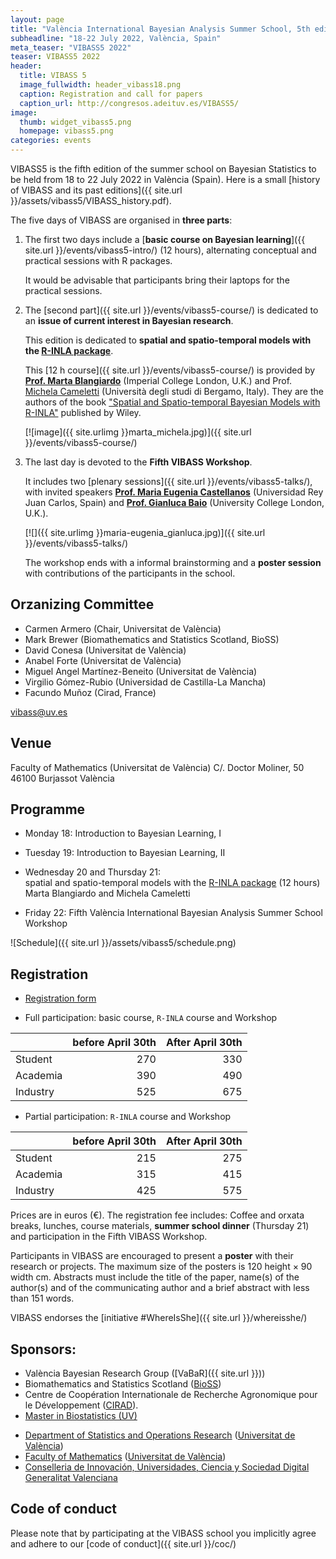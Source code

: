 ```yaml
---
layout: page
title: "València International Bayesian Analysis Summer School, 5th edition"
subheadline: "18-22 July 2022, València, Spain"
meta_teaser: "VIBASS5 2022"
teaser: VIBASS5 2022
header:
  title: VIBASS 5
  image_fullwidth: header_vibass18.png
  caption: Registration and call for papers
  caption_url: http://congresos.adeituv.es/VIBASS5/
image:
  thumb: widget_vibass5.png
  homepage: vibass5.png
categories: events
---
```


VIBASS5 is the fifth edition of the summer school on Bayesian
Statistics to be held from 18 to 22 July 2022 in València
(Spain).
Here is a small [history of VIBASS and its past editions]({{ site.url }}/assets/vibass5/VIBASS_history.pdf).

The five days of VIBASS are organised in __three parts__:

1. The first two days include a [__basic course on Bayesian learning__]({{ site.url }}/events/vibass5-intro/) (12 hours), alternating conceptual and practical sessions with R packages.

	It would be advisable that participants bring their laptops for the practical sessions.

2. The [second part]({{ site.url }}/events/vibass5-course/) is dedicated to an __issue of current interest in Bayesian research__. 

	This edition is dedicated to __spatial and spatio-temporal models with the [R-INLA package](http://www.r-inla.org/)__.

	This [12 h course]({{ site.url }}/events/vibass5-course/) is provided by [__Prof. Marta Blangiardo__](https://www.imperial.ac.uk/people/m.blangiardo) (Imperial College London, U.K.) and Prof. [Michela Cameletti](https://sites.google.com/site/michelacameletti) (Università degli studi di Bergamo, Italy). They are the authors of the book ["Spatial and Spatio-temporal Bayesian Models with R-INLA"](https://www.wiley.com/en-gb/Spatial+and+Spatio+temporal+Bayesian+Models+with+R+INLA-p-9781118326558) published by Wiley.

    [![image]({{ site.urlimg }}marta_michela.jpg)]({{ site.url }}/events/vibass5-course/)



3. The last day is devoted to the __Fifth VIBASS Workshop__.

	It includes two [plenary sessions]({{ site.url }}/events/vibass5-talks/), with invited speakers [__Prof. Maria
Eugenia Castellanos__](https://mecastellanos.wordpress.com/) (Universidad Rey Juan Carlos, Spain) and [__Prof. Gianluca
Baio__](https://gianluca.statistica.it/) (University College London, U.K.).
      
    [![]({{ site.urlimg }}maria-eugenia_gianluca.jpg)]({{ site.url }}/events/vibass5-talks/)
	    
    The workshop ends with a informal brainstorming and a __poster session__ with contributions of the participants in the school.


## Orzanizing Committee

- Carmen Armero (Chair, Universitat de València)
- Mark Brewer (Biomathematics and Statistics Scotland, BioSS)
- David Conesa (Universitat de València)
- Anabel Forte (Universitat de València)
- Miguel Angel Martínez-Beneito (Universitat de València)
- Virgilio Gómez-Rubio (Universidad de Castilla-La Mancha)
- Facundo Muñoz (Cirad, France)

[vibass@uv.es](mailto:vibass@uv.es)

## Venue

Faculty of Mathematics (Universitat de València)
C/. Doctor Moliner, 50
46100 Burjassot
València


## Programme

-   Monday 18: Introduction to Bayesian Learning, I

-   Tuesday 19: Introduction to Bayesian Learning, II

-   Wednesday 20 and Thursday 21:\
    spatial and spatio-temporal models with the [R-INLA package](http://www.r-inla.org/) (12 hours)\
    Marta Blangiardo and Michela Cameletti

-   Friday 22: Fifth València International Bayesian Analysis
    Summer School Workshop

![Schedule]({{ site.url }}/assets/vibass5/schedule.png)

<!--
  Time         | Monday 18     | Tuesday 19    | Wednesday 20    | Thursday 21    | Friday 22
-------------  | --------------| --------------| ----------------| ---------------| ---------------------
  08:45-09:15  | Registration  |               |                 |                | 
  09:15-09:30  | Welcome       |               |                 |                | 
  09:30-10:00  | Basics I      | Basics V      | R-INLA          | R-INLA         |               
  10:00-11:00  |               |               |                 |                | Invited I (PM)
  11:00-11:30  |               | Coffee Break  | Coffee Break    | Coffee Break   | Coffee Break
  11:30-12:00  | Coffee Break  | Basics VI     | R-INLA          | R-INLA         | Invited II (DR)
  12:00-12:30  | Basics II     |               |                 |                | Posters oral presentation
  12:30-13:00  |               |               |                 |                |                 
  13:00-13:30  |               | Lunch         | Lunch           | Lunch          |                 
  13:30-14:00  | Lunch         |               |                 |                | Closing session
  14:00-14:30  |               |               | R-INLA          | R-INLA         | Lunch
  14:30-15:00  |               | Basics VII    |                 |                |          
  15:00-16:00  | Basics III    |               |                 |                | 
  16:00-16:30  |               | Coffee Break  | Orxata Break    | Orxata Break   | 
  16:30-17:00  | Orxata Break  | Basics VIII   | R-INLA          | R-INLA         | 
  17:00-18:00  | Basics IV     |               |                 |                | 
  18:00-18:30  |               |               |                 |                | 
               |               |               |                 | Gala Diner     | 
-->

## Registration

<!--
Registrations are fully booked.
Please register for the [on-site](https://forms.gle/YmnGjMAnuVrT7JC89) or the [online](https://forms.gle/AYGPzuW4gkrv68L48) waiting lists. Thanks for your interest!
-->

- [Registration form](http://congresos.adeituv.es/VIBASS5/) 

- Full participation: basic course, `R-INLA` course and Workshop

| | before April 30th | After April 30th |
---------|-----------------------:|--------------:
 Student | 270 | 330
 Academia | 390 | 490
 Industry | 525 | 675

- Partial participation: `R-INLA` course and Workshop

| | before April 30th | After April 30th |
---------|-----------------------:|--------------:
 Student | 215 | 275
 Academia | 315 | 415
 Industry | 425 | 575


Prices are in euros (€).
The registration fee includes: Coffee and orxata breaks, lunches, course materials, __summer school dinner__ (Thursday 21) and participation in the Fifth VIBASS Workshop.

Participants in VIBASS are encouraged to present a __poster__ with their research or projects. The maximum size of the posters is 120 height × 90 width cm.
Abstracts must include the title of the paper, name(s) of the author(s) and of the communicating author and a brief abstract with less than 151 words.

VIBASS endorses the [initiative #WhereIsShe]({{ site.url }}/whereisshe/)


## Sponsors:

- València Bayesian Research Group ([VaBaR]({{ site.url }}))
- Biomathematics and Statistics Scotland ([BioSS](http://www.bioss.ac.uk/))
- Centre de Coopération Internationale de Recherche Agronomique pour le Développement ([CIRAD](https://www.cirad.fr/)).
- [Master in Biostatistics (UV)](https://www.uv.es/uvweb/master-biostatistics/en/master-s-degree-biostatistics-1285882529090.html)
<!-- - [Master in Data Science (UV)](https://www.uv.es/uvweb/master-data-science/en/master-s-degree-data-science-1285949661373.html) -->
- [Department of Statistics and Operations Research](http://www.uv.es/eio) ([Universitat de València](http://www.uv.es/))
- [Faculty of Mathematics](http://www.uv.es/matematiques) ([Universitat de València](http://www.uv.es/))
- [Conselleria de Innovación, Universidades, Ciencia y Sociedad Digital](https://innova.gva.es/es/) [Generalitat Valenciana](https://www.gva.es/en/inicio/presentacion)


## Code of conduct

Please note that by participating at the VIBASS school you implicitly agree and adhere to our [code of conduct]({{ site.url }}/coc/)

<img class="t60" src="{{ site.urlimg }}footer_vibass21.png" alt="">
